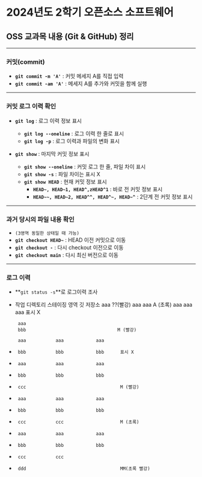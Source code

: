 # 2024년도 2학기 오픈소스 소프트웨어
## OSS 교과목 내용 (Git & GitHub) 정리

---

### 커밋(commit)

- **`git commit -m 'A'`** : 커밋 메세지 A를 직접 입력
- **`git commit -am 'A'`** : 메세지 A를 추가와 커밋을 함께 실행

---

### 커밋 로그 이력 확인

- **`git log`** : 로그 이력 정보 표시
   - **`git log --oneline`** : 로그 이력 한 줄로 표시
   - **`git log -p`** : 로그 이력과 파일의 변화 표시

- **`git show`** : 마지막 커밋 정보 표시
   - **`git show --oneline`** : 커밋 로그 한 줄, 파일 차이 표시
   - **`git show -s`** : 파일 차이는 표시 X
   - **`git show HEAD`** : 현재 커밋 정보 표시
      - **`HEAD~, HEAD~1, HEAD^,zHEAD^1`** : 바로 전 커밋 정보 표시
      - **`HEAD~~, HEAD~2, HEAD^^, HEAD^~, HEAD~^`** : 2단계 전 커밋 정보 표시

---

### 과거 당시의 파일 내용 확인

- ```(3영역 동일한 상태일 때 가능)```
- **`git checkout HEAD~`** : HEAD 이전 커밋으로 이동
- **`git checkout -`** : 다시 checkout 이전으로 이동
- **`git checkout main`** : 다시 최신 버전으로 이동

---

### 로그 이력
- **`git status -s`**로 로그이력 조사
- 작업 디렉토리   스테이징 영역   깃 저장소
       aaa                                  ??(빨강)
       aaa           aaa                    A (초록)
       aaa           aaa           aaa       표시 X

       aaa
       bbb                                  M (빨강)

       aaa           aaa            aaa
-      bbb           bbb            bbb      표시 X

-      aaa           aaa            aaa
-      bbb           bbb            bbb
-      ccc                                   M (빨강)

-      aaa           aaa            aaa
-      bbb           bbb            bbb
-      ccc           ccc                     M (초록)

-      aaa           aaa            aaa
-      bbb           bbb            bbb
-      ccc           ccc                     
-      ddd                                   MM(초록 빨강)
